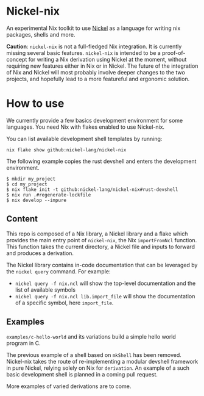 # Nickel-nix

An experimental Nix toolkit to use
[Nickel](https://github.com/tweag/nickel) as a language for writing nix
packages, shells and more.

**Caution**: `nickel-nix` is not a full-fledged Nix integration. It is
currently missing several basic features. `nickel-nix` is intended to be a
proof-of-concept for writing a Nix derivation using Nickel at the moment,
without requiring new features either in Nix or in Nickel. The future
of the integration of Nix and Nickel will most probably involve deeper
changes to the two projects, and hopefully lead to a more featureful
and ergonomic solution.

# How to use

We currently provide a few basics development environment for some languages.
You need Nix with flakes enabled to use Nickel-nix.

You can list available development shell templates by running:

```shell
nix flake show github:nickel-lang/nickel-nix
```

The following example copies the rust devshell and enters the development
environment.

```shell
$ mkdir my_project
$ cd my_project
$ nix flake init -t github:nickel-lang/nickel-nix#rust-devshell
$ nix run .#regenerate-lockfile
$ nix develop --impure
```

## Content

This repo is composed of a Nix library, a Nickel library and a flake which
provides the main entry point of `nickel-nix`, the Nix `importFromNcl` function.
This function takes the current directory, a Nickel file and inputs to forward
and produces a derivation.

The Nickel library contains in-code documentation that can be leveraged by the
`nickel query` command. For example:

- `nickel query -f nix.ncl` will show the top-level documentation and the list of
    available symbols
- `nickel query -f nix.ncl lib.import_file` will show the documentation of a
    specific symbol, here `import_file`.

## Examples

`examples/c-hello-world` and its variations build a simple hello world
program in C.

The previous example of a shell based on `mkShell` has been removed. Nickel-nix
takes the route of re-implementing a modular devshell framework in pure Nickel,
relying solely on Nix for `derivation`. An example of a such basic development
shell is planned in a coming pull request.

More examples of varied derivations are to come.

